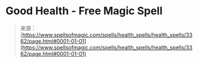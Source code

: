 <!--yml
category: 未分类
date: 2024-06-12 18:37:08
-->

# Good Health - Free Magic Spell

> 来源：[https://www.spellsofmagic.com/spells/health_spells/health_spells/3362/page.html#0001-01-01](https://www.spellsofmagic.com/spells/health_spells/health_spells/3362/page.html#0001-01-01)